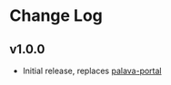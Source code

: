 # Change Log

## v1.0.0

- Initial release, replaces [palava-portal](https://github.com/palavatv/palava-portal)